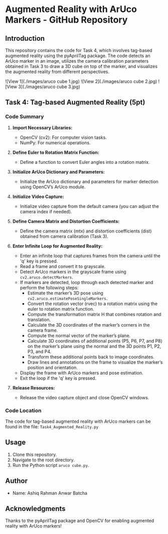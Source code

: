 # Augmented Reality with ArUco Markers - GitHub Repository

## Introduction
This repository contains the code for Task 4, which involves tag-based augmented reality using the pyAprilTag package. The code detects an ArUco marker in an image, utilizes the camera calibration parameters obtained in Task 3 to draw a 3D cube on top of the marker, and visualizes the augmented reality from different perspectives.

![View 1](./images/aruco cube 1.jpg)
![View 2](./images/aruco cube 2.jpg)
![View 3](./images/aruco cube 3.jpg)



## Task 4: Tag-based Augmented Reality (5pt)
### Code Summary
1. **Import Necessary Libraries:**
   - OpenCV (cv2): For computer vision tasks.
   - NumPy: For numerical operations.

2. **Define Euler to Rotation Matrix Function:**
   - Define a function to convert Euler angles into a rotation matrix.

3. **Initialize ArUco Dictionary and Parameters:**
   - Initialize the ArUco dictionary and parameters for marker detection using OpenCV’s ArUco module.

4. **Initialize Video Capture:**
   - Initialize video capture from the default camera (you can adjust the camera index if needed).

5. **Define Camera Matrix and Distortion Coefficients:**
   - Define the camera matrix (mtx) and distortion coefficients (dist) obtained from camera calibration (Task 3).

6. **Enter Infinite Loop for Augmented Reality:**
   - Enter an infinite loop that captures frames from the camera until the 'q' key is pressed.
   - Read a frame and convert it to grayscale.
   - Detect ArUco markers in the grayscale frame using `cv2.aruco.detectMarkers`.
   - If markers are detected, loop through each detected marker and perform the following steps:
      - Estimate the marker’s 3D pose using `cv2.aruco.estimatePoseSingleMarkers`.
      - Convert the rotation vector (rvec) to a rotation matrix using the euler to rotation matrix function.
      - Compute the transformation matrix H that combines rotation and translation.
      - Calculate the 3D coordinates of the marker’s corners in the camera frame.
      - Compute the normal vector of the marker’s plane.
      - Calculate 3D coordinates of additional points (P5, P6, P7, and P8) on the marker’s plane using the normal and the 3D points P1, P2, P3, and P4.
      - Transform these additional points back to image coordinates.
      - Draw lines and annotations on the frame to visualize the marker’s position and orientation.
   - Display the frame with ArUco markers and pose estimation.
   - Exit the loop if the 'q' key is pressed.

7. **Release Resources:**
   - Release the video capture object and close OpenCV windows.

### Code Location
The code for tag-based augmented reality with ArUco markers can be found in the file: `Task4_Augmented_Reality.py`

## Usage
1. Clone this repository.
2. Navigate to the root directory.
3. Run the Python script `aruco cube.py`.

## Author
- Name: Ashiq Rahman Anwar Batcha

## Acknowledgments
Thanks to the pyAprilTag package and OpenCV for enabling augmented reality with ArUco markers!
